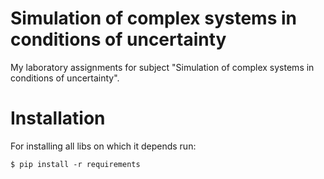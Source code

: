# Simulation of complex systems in conditions of uncertainty
My laboratory assignments for subject "Simulation of complex systems in conditions of uncertainty".

# Installation
For installing all libs on which it depends run:
```
$ pip install -r requirements
```
